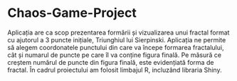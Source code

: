 # Chaos-Game-Project

Aplicația are ca scop prezentarea formării și vizualizarea unui fractal format cu ajutorul a 3 puncte inițiale, Triunghiul lui Sierpinski. Aplicația ne permite să alegem coordonatele punctului din care va începe
formarea fractalului, cât și numarul de puncte pe care îl va conține figura finală. Pe măsură ce creștem numărul
de puncte din figura finală, este evidențiată forma de fractal. În cadrul proiectului am folosit limbajul R, incluzând libraria Shiny.
